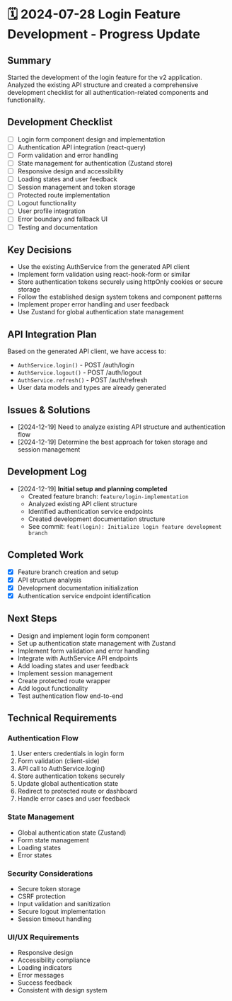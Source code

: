 # 🗓️ 2024-07-28 Login Feature Development - Progress Update

## Summary

Started the development of the login feature for the v2 application. Analyzed the existing API structure and created a comprehensive development checklist for all authentication-related components and functionality.

## Development Checklist

- [ ] Login form component design and implementation
- [ ] Authentication API integration (react-query)
- [ ] Form validation and error handling
- [ ] State management for authentication (Zustand store)
- [ ] Responsive design and accessibility
- [ ] Loading states and user feedback
- [ ] Session management and token storage
- [ ] Protected route implementation
- [ ] Logout functionality
- [ ] User profile integration
- [ ] Error boundary and fallback UI
- [ ] Testing and documentation

## Key Decisions

- Use the existing AuthService from the generated API client
- Implement form validation using react-hook-form or similar
- Store authentication tokens securely using httpOnly cookies or secure storage
- Follow the established design system tokens and component patterns
- Implement proper error handling and user feedback
- Use Zustand for global authentication state management

## API Integration Plan

Based on the generated API client, we have access to:

- `AuthService.login()` - POST /auth/login
- `AuthService.logout()` - POST /auth/logout
- `AuthService.refresh()` - POST /auth/refresh
- User data models and types are already generated

## Issues & Solutions

- [2024-12-19] Need to analyze existing API structure and authentication flow
- [2024-12-19] Determine the best approach for token storage and session management

## Development Log

- [2024-12-19] **Initial setup and planning completed**
  - Created feature branch: `feature/login-implementation`
  - Analyzed existing API client structure
  - Identified authentication service endpoints
  - Created development documentation structure
  - See commit: `feat(login): Initialize login feature development branch`

## Completed Work

- [x] Feature branch creation and setup
- [x] API structure analysis
- [x] Development documentation initialization
- [x] Authentication service endpoint identification

## Next Steps

- Design and implement login form component
- Set up authentication state management with Zustand
- Implement form validation and error handling
- Integrate with AuthService API endpoints
- Add loading states and user feedback
- Implement session management
- Create protected route wrapper
- Add logout functionality
- Test authentication flow end-to-end

## Technical Requirements

### Authentication Flow

1. User enters credentials in login form
2. Form validation (client-side)
3. API call to AuthService.login()
4. Store authentication tokens securely
5. Update global authentication state
6. Redirect to protected route or dashboard
7. Handle error cases and user feedback

### State Management

- Global authentication state (Zustand)
- Form state management
- Loading states
- Error states

### Security Considerations

- Secure token storage
- CSRF protection
- Input validation and sanitization
- Secure logout implementation
- Session timeout handling

### UI/UX Requirements

- Responsive design
- Accessibility compliance
- Loading indicators
- Error messages
- Success feedback
- Consistent with design system
